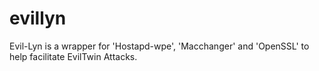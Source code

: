 # evillyn
Evil-Lyn is a wrapper for 'Hostapd-wpe', 'Macchanger' and 'OpenSSL' to help facilitate EvilTwin Attacks.
